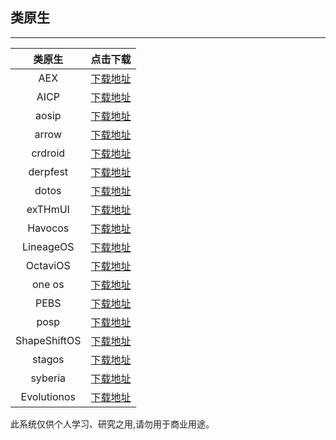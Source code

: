 ## 类原生

 ---- 
|类原生|点击下载|
| :----: |  :----: |
|AEX| [下载地址](https://github.com/PRCABK/RedmiK40-/blob/be8f8f93a4acf00314d4a990d3ba83f07a667803/AEX/Redmi%20K40.md)|
|AICP| [下载地址](https://github.com/PRCABK/RedmiK40-/blob/7052a04779be5e9b123e88350a246425fac99aa7/AICP/Redmi%20K40.md)|
|aosip| [下载地址](https://github.com/PRCABK/RedmiK40-/blob/7052a04779be5e9b123e88350a246425fac99aa7/aosip/Redmi%20K40.md)|
|arrow|[下载地址](https://github.com/PRCABK/RedmiK40-/blob/7052a04779be5e9b123e88350a246425fac99aa7/arrow/Redmi%20K40.md)|
|crdroid|[下载地址](https://github.com/PRCABK/RedmiK40-/blob/7052a04779be5e9b123e88350a246425fac99aa7/crdroid/Redmi%20K40.md)|
|derpfest|[下载地址](https://github.com/PRCABK/RedmiK40-/blob/7052a04779be5e9b123e88350a246425fac99aa7/derpfest/Redmi%20K40.md)|
|dotos|[下载地址](https://github.com/PRCABK/RedmiK40-/blob/7052a04779be5e9b123e88350a246425fac99aa7/dotos/Redmi%20K40.md)|
|exTHmUI|[下载地址](https://github.com/PRCABK/RedmiK40-/blob/7052a04779be5e9b123e88350a246425fac99aa7/exTHmUI/Redmi%20K40.md)|
|Havocos|[下载地址](https://github.com/PRCABK/RedmiK40-/blob/7052a04779be5e9b123e88350a246425fac99aa7/Havocos/Redmi%20K40.md)|
|LineageOS|[下载地址](https://github.com/PRCABK/RedmiK40-/blob/7052a04779be5e9b123e88350a246425fac99aa7/LineageOS/Redmi%20K40.md)|
|OctaviOS|[下载地址](https://github.com/PRCABK/RedmiK40-/blob/7052a04779be5e9b123e88350a246425fac99aa7/OctaviOS/Redmi%20K40.md)|
|one os|[下载地址](https://github.com/PRCABK/RedmiK40-/blob/7052a04779be5e9b123e88350a246425fac99aa7/one%20os/Redmi%20K40.md)|
|PEBS|[下载地址](https://github.com/PRCABK/RedmiK40-/blob/7052a04779be5e9b123e88350a246425fac99aa7/PEBS/Redmi%20K40.md)|
|posp|[下载地址](https://github.com/PRCABK/RedmiK40-/blob/7052a04779be5e9b123e88350a246425fac99aa7/posp/Redmi%20K40.md)|
|ShapeShiftOS|[下载地址](https://github.com/PRCABK/RedmiK40-/blob/7052a04779be5e9b123e88350a246425fac99aa7/ShapeShiftOS/Redmi%20K40.md)|
|stagos|[下载地址](https://github.com/PRCABK/RedmiK40-/blob/7052a04779be5e9b123e88350a246425fac99aa7/stagos/Redmi%20K40.md)|
|syberia|[下载地址](https://github.com/PRCABK/RedmiK40-/blob/7052a04779be5e9b123e88350a246425fac99aa7/syberia/Redmi%20K40.md)|
|Evolutionos|[下载地址](https://github.com/PRCABK/RedmiK40-/blob/ce6e85ed06d62afba33c44113a351eaedd76a834/Evolutionos/Redmi%20K40.md)|
此系统仅供个人学习、研究之用,请勿用于商业用途。

